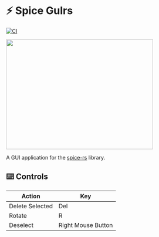 # ⚡ Spice GuIrs
[![CI](https://github.com/100-TomatoJuice/spice-guIrs/actions/workflows/ci.yaml/badge.svg)](https://github.com/100-TomatoJuice/spice-guIrs/actions/workflows/ci.yaml)

<a href="url"><img src="https://github.com/user-attachments/assets/2fec3233-c65f-4785-ac27-ff66e0e169ed" height="300" width="400" ></a>

A GUI application for the [spice-rs](https://github.com/100-TomatoJuice/spice-rs) library.

## ⌨️ Controls
| Action | Key |
|--------|-----|
| Delete Selected | Del |
| Rotate | R |
| Deselect | Right Mouse Button | 
